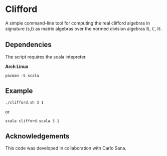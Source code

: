 # Clifford

A simple command-line tool for computing the real clifford algebras in signature (s,t) as matrix algebras over the normed division algebras ℝ, ℂ, ℍ.

## Dependencies
The script requires the scala intepreter.

**Arch Linux**

    pacman -S scala

## Example

    ./clifford.sh 3 1

or

    scala clifford.scala 3 1 

## Acknowledgements
This code was developed in collaboration with Carlo Sana.
